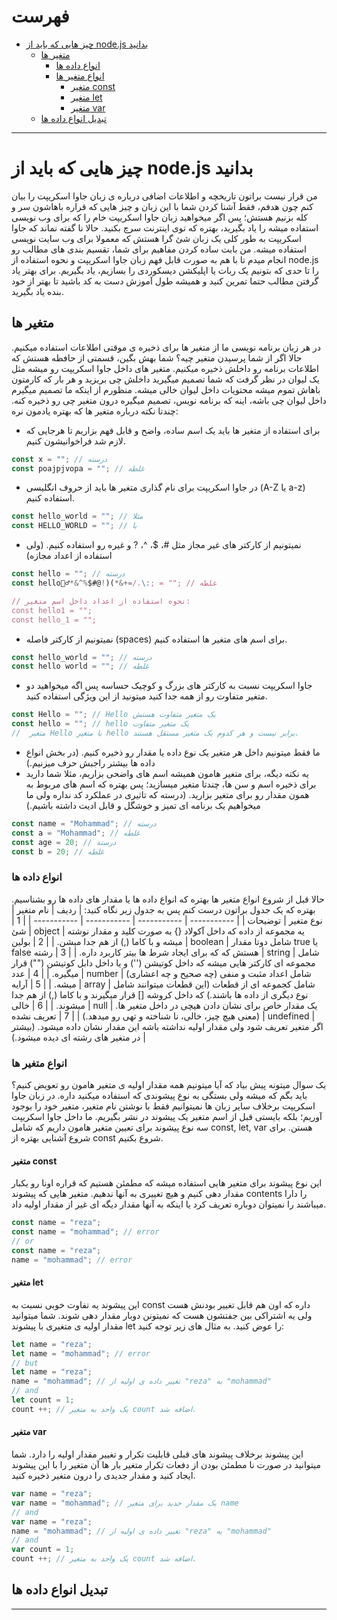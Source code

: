# فهرست
- [چیز هایی که باید از node.js بدانید](#چیز-هایی-که-باید-از-nodejs-بدانید)
  - [متغیر ها](#متغیر-ها)
    - [انواع داده ها](#انواع-داده-ها)
    - [انواع متغیر ها](#انواع-متغیر-ها)
      - [متغیر const](#متغیر-const)
      - [متغیر let](#متغیر-let)
      - [متغیر var](#متغیر-var)
  - [تبدیل انواع داده ها](#تبدیل-انواع-داده-ها)

---

# چیز هایی که باید از node.js بدانید
من قرار نیست براتون تاریخچه و اطلاعات اضافی درباره ی زبان جاوا اسکریپت را بیان کنم چون هدفم، فقط آشنا کردن شما با این زبان و چیز هایی که قراره باهاشون سر و کله بزنیم هستش؛ پس اگر میخواهید زبان جاوا اسکریپت خام را که برای وب نویسی استفاده میشه را یاد بگیرید، بهتره که توی اینترنت سرچ بکنید. حالا نا گفته نماند که جاوا اسکریپت به طور کلی یک زبان شئ گرا هستش که معمولا برای وب سایت نویسی استفاده میشه.
من بابت ساده کردن مفاهیم برای شما، تقسیم بندی های مطالب رو انجام میدم تا با هم به صورت قابل فهم زبان جاوا اسکریپت و نحوه استفاده از node.js را تا حدی که بتونیم یک ربات یا اپلیکشن دیسکوردی را بسازیم، یاد بگیریم. برای بهتر یاد گرفتن مطالب حتما تمرین کنید و همیشه طول آموزش دست به کد باشید تا بهتر از خود بنده یاد بگیرید.

## متغیر ها
در هر زبان برنامه نویسی ما از متغیر ها برای ذخیره ی موقتی اطلاعات استفاده میکنیم. حالا اگر از شما پرسیدن متغیر چیه؟ شما بهش بگین، قسمتی از حافظه هستش که اطلاعات برنامه رو داخلش ذخیره میکنیم. متغیر های داخل جاوا اسکریپت رو میشه مثل یک لیوان در نظر گرفت که شما تصمیم میگیرید داخلش چی بریزید و هر بار که کارمتون باهاش تموم میشه محتویات داخل لیوان خالی میشه. منظورم از اینکه ما تصمیم میگیرم داخل لیوان چی باشه، اینه که برنامه نویس، تصمیم میگیره درون متغیر چی رو ذخیره کنه. چندتا نکته درباره متغیر ها که بهتره یادمون نره:

- برای استفاده از متغیر ها باید یک اسم ساده، واضح و قابل فهم بزاریم تا هرجایی که لازم شد فراخوانیشون کنیم.
```js
const x = ""; // درسته
const poajpjvopa = ""; // غلطه
```
- در جاوا اسکریپت برای نام گذاری متغیر ها باید از حروف انگلیسی (A-Z یا a-z) استفاده کنیم.
```js
const hello_world = ""; // مثلا
const HELLO_WORLD = ""; // یا
```
- نمیتونیم از کارکتر های غیر مجاز مثل #، $، ^، ? و غیره رو استفاده کنیم. (ولی استفاده از اعداد مجازه)

```js
const hello = ""; // درسته
const hello🙋‍♂️*&^%$#@!)(*&+=/.\:; = ""; // غلطه

// نحوه استفاده از اعداد داخل اسم متغیر:
const hello1 = "";
const hello_1 = "";
```
- نمیتونیم از کارکتر فاصله (spaces) برای اسم های متغیر ها استفاده کنیم.
```js
const hello_world = ""; // درسته
const hello world = ""; // غلطه
```
- جاوا اسکریپت نسبت به کارکتر های بزرگ و کوچیک حساسه پس اگه میخواهید دو متغیر متفاوت رو از همه جدا کنید میتونید از این ویژگی استفاده کنید.
```js
const Hello = ""; // Hello یک متغیر متفاوت هستش
const hello = ""; // hello یک متغیر متفاوت
//  متغیر Hello با متغیر hello برابر نیست و هر کدوم یک متغیر مستقل هستند. 
```
- ما فقط میتونیم داخل هر متغیر یک نوع داده یا مقدار رو ذخیره کنیم. (در بخش انواع داده ها بیشتر راجبش حرف میزنیم.)
- یه نکته دیگه، برای متغیر هامون همیشه اسم های واضحی بزاریم، مثلا شما دارید برای ذخیره اسم و سن ها، چندتا متغیر میسازید؛ پس بهتره که اسم های مربوط به همون مقدار رو برای متغیر بزارید. (درسته که تاثیری در عملکرد کد نداره ولی ما میخواهیم یک برنامه ای تمیز و خوشگل و قابل ادیت داشته باشیم.)
```js
const name = "Mohammad"; // درسته
const a = "Mohammad"; // غلطه
const age = 20; // درسته
const b = 20; // غلطه
```

### انواع داده ها
حالا قبل از شروع انواع متغیر ها بهتره که انواع داده ها یا مقدار های داده ها رو بشناسیم.
بهتره که یک جدول براتون درست کنم پس به جدول زیر نگاه کنید:
| ردیف | نام متغیر | نوع متغیر | توضیحات |
| ----------- | ----------- | ----------- | ----------- |
| 1 | شئ | object | یه مجموعه از داده که داخل آکولاد {} به صورت کلید و مقدار نوشته میشه و با کاما (,) از هم جدا میشن. |
| 2 | بولین | boolean | شامل دوتا مقدار true یا false هستش که که برای ایجاد شرط ها بیتر کاربرد داره. |
| 3 | رشته | string | شامل مجموعه ای کارکتر هایی میشه که داخل کوتیشن ('') و یا داخل دابل کوتیشن ("") قرار میگیره. |
| 4 | عدد | number | شامل اعداد مثبت و منفی (چه صحیح و چه اعشاری) میشه. |
| 5 | آرایه | array | شامل کجموعه ای از قطعات (این قطعات میتوانند شامل نوع دیگری از داده ها باشند.) که داخل کروشه [] قرار میگیرند و با کاما (,) از هم جدا میشوند. |
| 6 | خالی | null | یک مقدار خاص برای نشان دادن هیچی در داخل متغیر ها. (معنی هیچ چیز، خالی، نا شناخته و تهی رو میدهد.) |
| 7 | تعریف نشده | undefined | اگر متغیر تعریف شود ولی مقدار اولیه نداشته باشه این مقدار نشان داده میشود. (بیشتر در متغیر های رشته ای دیده میشود.) |

### انواع متغیر ها
یک سوال میتونه پیش بیاد که آیا میتونیم همه مقدار اولیه ی متغیر هامون رو تعویض کنیم؟ باید بگم که میشه ولی بستگی به نوع پیشوندی که استفاده میکنید داره. 
در زبان جاوا اسکریپت برخلاف سایر زبان ها نمیتوانیم فقط با نوشتن نام متغیر، متغیر خود را بوجود آوریم؛ بلکه بایستی قبل از اسم متغیر یک پیشوند در نشر بگیریم.
ما داخل جاوا اسکریپت سه نوع پیشوند برای تعیین متغیر هامون داریم که شامل const, let, var هستن.
برای شروع آشنایی بهتره از const شروع بکنیم.

#### متغیر const
این نوع پیشوند برای متغیر هایی استفاده میشه که مطمئن هستیم که قراره اونا رو یکبار مقدار دهی کنیم و هیچ تغییری به آنها ندهیم. متغیر هایی که پیشوند contents را دارا میباشند را نمیتوان دوباره تعریف کرد یا اینکه به آنها مقدار دیگه ای غیر از مقدار اولیه داد.
```js
const name = "reza";
const name = "mohammad"; // error
// or
const name = "reza";
name = "mohammad"; // error
```

#### متغیر let
این پیشوند یه تفاوت خوبی نسبت به const داره که اون هم قابل تغییر بودنش هست ولی یه اشتراکی بین جفتشون هست که نمیتونن دوبار مقدار دهی شوند. شما میتوانید مقدار اولیه ی متغیری با پیشوند let را عوض کنید. به مثال های زیر توجه کنید:
```js
let name = "reza";
let name = "mohammad"; // error
// but
let name = "reza";
name = "mohammad"; // تغییر داده ی اولیه از "reza" به "mohammad"
// and
let count = 1;
count ++; // یک واحد به متغیر count اضافه شد. 
```

#### متغیر var
این پیشوند برخلاف پیشوند های قبلی قابلیت تکرار و تغییر مقدار اولیه را دارد. شما میتوانید در صورت نا مطمئن بودن از دفعات تکرار متغیر بار ها آن متغیر را با این پیشوند ایجاد کنید و مقدار جدیدی را درون متغیر ذخیره کنید.
```js
var name = "reza";
var name = "mohammad"; // یک مقدار جدید برای متغیر name
// and
var name = "reza";
name = "mohammad"; // تغییر داده ی اولیه از "reza" به "mohammad"
// and
var count = 1;
count ++; // یک واحد به متغیر count اضافه شد. 
```

## تبدیل انواع داده ها


---
